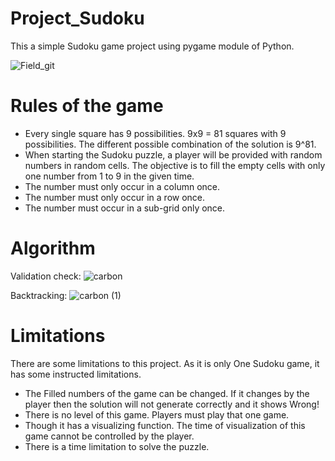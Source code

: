 # Project_Sudoku
This a simple Sudoku game project using pygame module of Python.

![Field_git](https://github.com/Fairooz14/Project_Sudoku/assets/102751153/32c2baba-146a-4114-b648-49d2083f1cc0)

# Rules of the game 
- Every single square has 9 possibilities. 9x9 = 81 squares with 9 possibilities. The different possible combination of the solution is 9^81.
- When starting the Sudoku puzzle, a player will be provided with random numbers in random cells. The objective is to fill the empty cells with only one number from 1 to 9 in the given time.
- The number must only occur in a column once.
- The number must only occur in a row once.
- The number must occur in a sub-grid only once.
# Algorithm 
Validation check:
![carbon](https://github.com/Fairooz14/Project_Sudoku/assets/102751153/b78fd4b1-6b8a-4006-9445-46e737f067c9)

Backtracking:
![carbon (1)](https://github.com/Fairooz14/Project_Sudoku/assets/102751153/dbd96341-17b1-4584-87d3-9f51944ce486)

# Limitations
There are some limitations to this project. As it is only One Sudoku game, it has some instructed limitations.

- The Filled numbers of the game can be changed. If it changes by the player then the solution will not generate correctly and it shows Wrong!
- There is no level of this game. Players must play that one game.
- Though it has a visualizing function. The time of visualization of this game cannot be controlled by the player.
- There is a time limitation to solve the puzzle.



